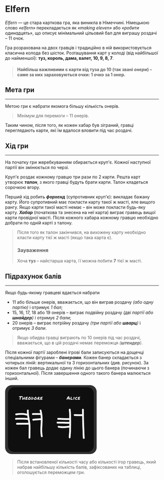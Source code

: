 # Elfern

_Elfern_ — це стара карткова гра, яка виникла в Німеччині. Німецькою слово _«elfern»_ перекладається як _«making eleven»_ або _«робити одинадцять»_, що описує мінімальний цільовий бал для виграшу роздачі – 11 очок.

Гра розрахована на двох гравців і традиційно в ній використовується класична колода без шісток. Розташування карт у колоді (від найбільшої до найменшої): **туз, король, дама, валет, 10, 9, 8, 7**.

> #### Найбільш важливими є карти від туза до 10 (так звані **_онери_**) – саме за них зараховуються очки: 1 очко за 1 онер.

## Мета гри

---

Метою гри є набрати якомога більшу кількість онерів.

> Мінімум для перемоги – 11 онерів.

Таким чином, після того, як кожен хабар був зіграний, гравці переглядають карти, які їм вдалося вловити під час роздачі.

## Хід гри

---

На початку гри жеребкуванням обирається круп'є. Кожної наступної партії він змінюється по черзі.

Круп'є роздає кожному гравцю три рази по 2 карти. Решта карт утворює **_талон_**, з якого гравці будуть брати карти. Талон кладеться сорочкою вгору.

Перший хід робить **_форхенд_** (супротивник круп'є): викладає бажану карту. Його супротивний має покласти карту такої ж масті, яле вищого рангу. Якщо карти такої масті немає – він може покласти будь-яку карту. **_Хабар_** (початкова та знесена на неї карта) виграє гравець вищої карти провідної масті. Після кожного хабара кожному гравцю необхідно добрати по одній карті з талону.

> Після того як талон закінчився, на вихожену карту необхідно класти карту тієї ж масті (якщо така карта є).
>
> ### Зауваження
>
> Хоча **туз** – найстарша карта, її можна побити **7** тієї ж масті.

## Підрахунок балів

---

Якщо будь-якому гравцеві вдається набрати

-   11 або більше онерів, вважається, що він виграв роздачу _(або одну партію)_ і отримує _1 бал_;
-   15, 16, 17, 18 або 19 онерів – виграє подвійну роздачу _(дві партії або **шнайдер**)_ і отримує _2 бали_;
-   20 онерів – виграє потрійну роздачу _(три партії або **шварц**)_ і отримує _3 бали_.

> Якщо обидва гравці виграють по 10 онерів під час роздачі, вважається, що в цій роздачі немає переможця _(**штендер**)_.

Після кожної партії зароблені ігрові бали записуються на дощечці спеціальними фігурами – **_банерами_**. Кожен банер складається з чотирьох ліній: вертикальної та 3 горизонтальних (див. рисунок). За кожен бал гравець додає одину лінію до цього банера (починаючи з горизонтальної). Після завершення одного такого банера малюється інший.

<img src="../images/board.png" alt="Scoreboard example" width="300"/>

> Після встановленої кількості часу або кількості ігор гравець, який набрав найбільшу кількість балів, зафіксованих на таблиці, оголошується переможцем гри.

